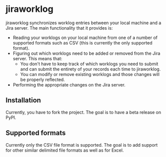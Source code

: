 # jiraworklog

jiraworklog synchronizes worklog entries between your local machine and a Jira server. The main functionality that it provides is:

* Reading your worklogs on your local machine from one of a number of supported formats such as CSV (this is currently the only supported format).
* Figuring out which worklogs need to be added or removed from the Jira server. This means that:
    * You don't have to keep track of which worklogs you need to submit and can submit the entirety of your records each time to jiraworklog.
    * You can modify or remove existing worklogs and those changes will be properly reflected.
* Performing the appropriate changes on the Jira server.


## Installation

Currently, you have to fork the project. The goal is to have a beta release on PyPI.


## Supported formats

Currently only the CSV file format is supported. The goal is to add support for other similar delimited file formats as well as for Excel.
